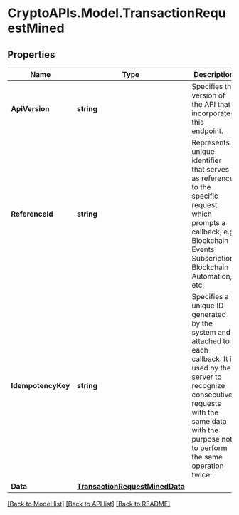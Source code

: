 # CryptoAPIs.Model.TransactionRequestMined

## Properties

Name | Type | Description | Notes
------------ | ------------- | ------------- | -------------
**ApiVersion** | **string** | Specifies the version of the API that incorporates this endpoint. | 
**ReferenceId** | **string** | Represents a unique identifier that serves as reference to the specific request which prompts a callback, e.g. Blockchain Events Subscription, Blockchain Automation, etc. | 
**IdempotencyKey** | **string** | Specifies a unique ID generated by the system and attached to each callback. It is used by the server to recognize consecutive requests with the same data with the purpose not to perform the same operation twice. | 
**Data** | [**TransactionRequestMinedData**](TransactionRequestMinedData.md) |  | 

[[Back to Model list]](../README.md#documentation-for-models) [[Back to API list]](../README.md#documentation-for-api-endpoints) [[Back to README]](../README.md)

